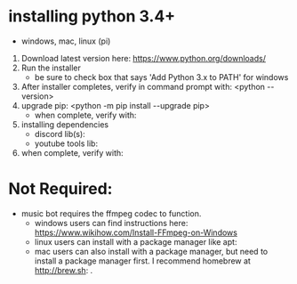 # installing python 3.4+
- windows, mac, linux (pi)

1. Download latest version here: https://www.python.org/downloads/
2. Run the installer
    - be sure to check box that says 'Add Python 3.x to PATH' for windows
3. After installer completes, verify in command prompt with: <python --version>
4. upgrade pip: <python -m pip install --upgrade pip>
    - when complete, verify with: <pip list>
5. installing dependencies
    - discord lib(s): <pip install discord>
    - youtube tools lib: <pip install youtube_dl>
6. when complete, verify with: <pip list>

    
# Not Required:
- music bot requires the ffmpeg codec to function.
    - windows users can find instructions here: https://www.wikihow.com/Install-FFmpeg-on-Windows
    - linux users can install with a package manager like apt: <apt-get install ffmpeg>
    - mac users can also install with a package manager, but need to install a package manager first. I recommend homebrew at http://brew.sh: <brew install ffmpeg>.
